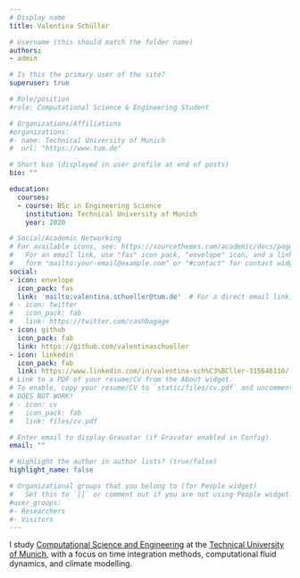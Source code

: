 ```yaml
---
# Display name
title: Valentina Schüller

# Username (this should match the folder name)
authors:
- admin

# Is this the primary user of the site?
superuser: true

# Role/position
#role: Computational Science & Engineering Student

# Organizations/Affiliations
#organizations:
#- name: Technical University of Munich
#  url: "https://www.tum.de"

# Short bio (displayed in user profile at end of posts)
bio: ""

education:
  courses:
  - course: BSc in Engineering Science
    institution: Technical University of Munich
    year: 2020

# Social/Academic Networking
# For available icons, see: https://sourcethemes.com/academic/docs/page-builder/#icons
#   For an email link, use "fas" icon pack, "envelope" icon, and a link in the
#   form "mailto:your-email@example.com" or "#contact" for contact widget.
social:
- icon: envelope
  icon_pack: fas
  link: 'mailto:valentina.schueller@tum.de'  # For a direct email link, use "mailto:test@example.org".
# - icon: twitter
#   icon_pack: fab
#   link: https://twitter.com/cashbagage
- icon: github
  icon_pack: fab
  link: https://github.com/valentinaschueller
- icon: linkedin
  icon_pack: fab
  link: https://www.linkedin.com/in/valentina-sch%C3%BCller-315646116/
# Link to a PDF of your resume/CV from the About widget.
# To enable, copy your resume/CV to `static/files/cv.pdf` and uncomment the lines below.
# DOES NOT WORK!
# - icon: cv
#   icon_pack: fab
#   link: files/cv.pdf

# Enter email to display Gravatar (if Gravatar enabled in Config)
email: ""

# Highlight the author in author lists? (true/false)
highlight_name: false

# Organizational groups that you belong to (for People widget)
#   Set this to `[]` or comment out if you are not using People widget.
#user_groups:
#- Researchers
#- Visitors
---
```


I study [Computational Science and Engineering](https://www.in.tum.de/en/for-prospective-students/masters-programs/computational-science-and-engineering/) at the [Technical University of Munich](https://www.tum.de), with a focus on time integration methods, computational fluid dynamics, and climate modelling.